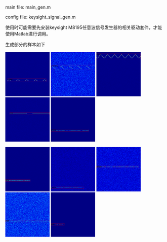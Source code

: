 
#
main file: main_gen.m

config file: keysight_signal_gen.m

使用时可能需要先安装keysight M8195任意波信号发生器的相关驱动套件，才能使用Matlab进行调用。

生成部分的样本如下

<img src='markdown_pic/128_10.png' width="140" height="140"></img>
<img src='markdown_pic/155_-15.png' width="140" height="140"></img>
<img src='markdown_pic/169_15.png' width="140" height="140"></img>
<img src='markdown_pic/184_10.png' width="140" height="140"></img>
<img src='markdown_pic/194_20.png' width="140" height="140"></img>

<img src='markdown_pic/185_15.png' width="140" height="140"></img>
<img src='markdown_pic/237_-5.png' width="140" height="140"></img>
<img src='markdown_pic/236_-10.png' width="140" height="140"></img>
<img src='markdown_pic/235_-15.png' width="140" height="140"></img>
<img src='markdown_pic/234_20.png' width="140" height="140"></img>
